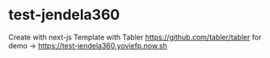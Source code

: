 # test-jendela360
Create with next-js
Template with Tabler https://github.com/tabler/tabler
for demo -> https://test-jendela360.yoviefp.now.sh
